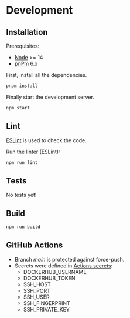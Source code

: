 # Development

## Installation

Prerequisites:
- [Node](https://nodejs.org/) >= 14
- [pnPm](https://pnpm.io/installation) 6.x

First, install all the dependencies.
```sh
pnpm install
```

Finally start the development server.
```sh
npm start
```

## Lint

[ESLint](https://eslint.org/) is used to check the code.

Run the linter (ESLint):
```sh
npm run lint
```

## Tests

No tests yet!

## Build

```sh
npm run build
```

## GitHub Actions

- Branch *main* is protected against force-push.
- Secrets were defined in [Actions secrets](https://github.com/totakoko/spotiblind/settings/secrets/actions):
  - DOCKERHUB_USERNAME
  - DOCKERHUB_TOKEN
  - SSH_HOST
  - SSH_PORT
  - SSH_USER
  - SSH_FINGERPRINT
  - SSH_PRIVATE_KEY
